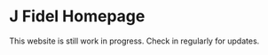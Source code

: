 <!DOCTYPE html>
<html>
<body>
<h1>J Fidel Homepage</h1>
<p>This website is still work in progress. Check in regularly for updates.</p>
</body>
</html>
